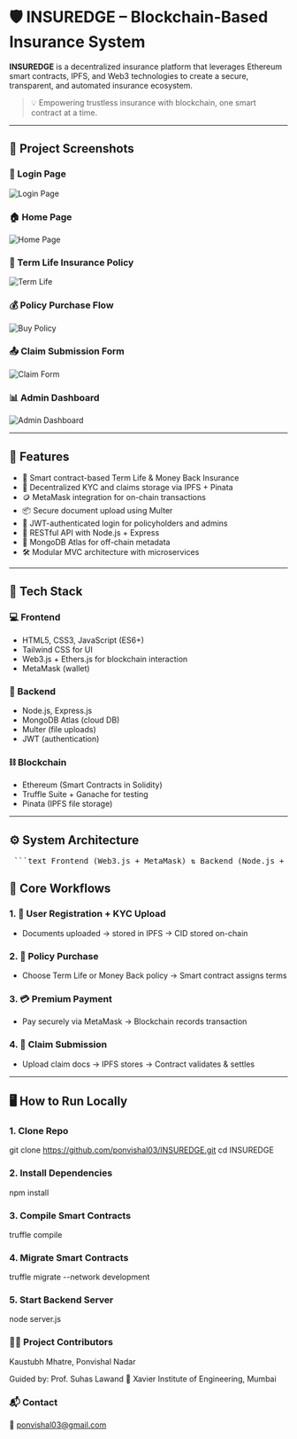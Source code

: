 # 🛡️ INSUREDGE – Blockchain-Based Insurance System

**INSUREDGE** is a decentralized insurance platform that leverages Ethereum smart contracts, IPFS, and Web3 technologies to create a secure, transparent, and automated insurance ecosystem.

> 💡 Empowering trustless insurance with blockchain, one smart contract at a time.

---

## 📸 Project Screenshots

### 🔐 Login Page
![Login Page](Screenshot/login.png)

### 🏠 Home Page
![Home Page](Screenshot/home.png)

### 📃 Term Life Insurance Policy
![Term Life](Screenshot/term-life.png)

### 💰 Policy Purchase Flow
![Buy Policy](Screenshot/policy-buying.png)

### 📤 Claim Submission Form
![Claim Form](Screenshot/claim-form.png)

### 📊 Admin Dashboard
![Admin Dashboard](Screenshot/admin-dashboard.png)

---

## 🚀 Features

- 🧾 Smart contract-based Term Life & Money Back Insurance
- 🔐 Decentralized KYC and claims storage via IPFS + Pinata
- 🪙 MetaMask integration for on-chain transactions
- 📦 Secure document upload using Multer
- 🔑 JWT-authenticated login for policyholders and admins
- 📡 RESTful API with Node.js + Express
- 📁 MongoDB Atlas for off-chain metadata
- 🛠 Modular MVC architecture with microservices

---

## 🧱 Tech Stack

### 💻 Frontend
- HTML5, CSS3, JavaScript (ES6+)
- Tailwind CSS for UI
- Web3.js + Ethers.js for blockchain interaction
- MetaMask (wallet)

### 🔐 Backend
- Node.js, Express.js
- MongoDB Atlas (cloud DB)
- Multer (file uploads)
- JWT (authentication)

### ⛓️ Blockchain
- Ethereum (Smart Contracts in Solidity)
- Truffle Suite + Ganache for testing
- Pinata (IPFS file storage)

---

## ⚙️ System Architecture

<pre> ```text Frontend (Web3.js + MetaMask) ⇅ Backend (Node.js + Express.js) — REST APIs ⇅ Smart Contracts (Solidity on Ethereum) ⇅ Decentralized Storage (IPFS via Pinata) ⇅ MongoDB Atlas (Metadata) ``` </pre>

## 🧪 Core Workflows

### 1. 🔐 User Registration + KYC Upload
- Documents uploaded → stored in IPFS → CID stored on-chain

### 2. 📃 Policy Purchase
- Choose Term Life or Money Back policy → Smart contract assigns terms

### 3. 💳 Premium Payment
- Pay securely via MetaMask → Blockchain records transaction

### 4. 💼 Claim Submission
- Upload claim docs → IPFS stores → Contract validates & settles

---

## 🖥️ How to Run Locally

### 1. Clone Repo
git clone https://github.com/ponvishal03/INSUREDGE.git
cd INSUREDGE

### 2. Install Dependencies
npm install

### 3. Compile Smart Contracts
truffle compile

### 4. Migrate Smart Contracts
truffle migrate --network development

### 5. Start Backend Server
node server.js

### 👨‍💻 Project Contributors
 
Kaustubh Mhatre, 
Ponvishal Nadar

Guided by: Prof. Suhas Lawand
📍 Xavier Institute of Engineering, Mumbai

### 📬 Contact
📧 ponvishal03@gmail.com
